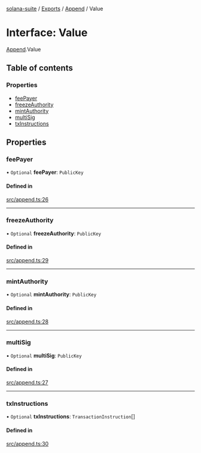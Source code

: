 [solana-suite](../README.md) / [Exports](../modules.md) / [Append](../modules/Append.md) / Value

# Interface: Value

[Append](../modules/Append.md).Value

## Table of contents

### Properties

- [feePayer](Append.Value.md#feepayer)
- [freezeAuthority](Append.Value.md#freezeauthority)
- [mintAuthority](Append.Value.md#mintauthority)
- [multiSig](Append.Value.md#multisig)
- [txInstructions](Append.Value.md#txinstructions)

## Properties

### feePayer

• `Optional` **feePayer**: `PublicKey`

#### Defined in

[src/append.ts:26](https://github.com/fukaoi/solana-suite/blob/5119ed2/src/append.ts#L26)

___

### freezeAuthority

• `Optional` **freezeAuthority**: `PublicKey`

#### Defined in

[src/append.ts:29](https://github.com/fukaoi/solana-suite/blob/5119ed2/src/append.ts#L29)

___

### mintAuthority

• `Optional` **mintAuthority**: `PublicKey`

#### Defined in

[src/append.ts:28](https://github.com/fukaoi/solana-suite/blob/5119ed2/src/append.ts#L28)

___

### multiSig

• `Optional` **multiSig**: `PublicKey`

#### Defined in

[src/append.ts:27](https://github.com/fukaoi/solana-suite/blob/5119ed2/src/append.ts#L27)

___

### txInstructions

• `Optional` **txInstructions**: `TransactionInstruction`[]

#### Defined in

[src/append.ts:30](https://github.com/fukaoi/solana-suite/blob/5119ed2/src/append.ts#L30)
